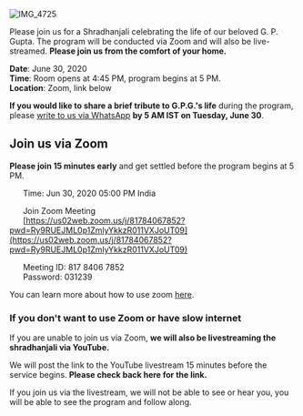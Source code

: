 ![IMG_4725](https://user-images.githubusercontent.com/67522996/85935968-548f4e00-b8c4-11ea-8b4f-802f82fea4ac.jpeg)

Please join us for a Shradhanjali celebrating the life of our beloved G. P. Gupta. The program will be conducted via Zoom and will also be live-streamed. **Please join us from the comfort of your home.**

**Date**: June 30, 2020  
**Time**: Room opens at 4:45 PM, program begins at 5 PM.  
**Location**: Zoom, link below  

**If you would like to share a brief tribute to G.P.G.'s life** during the program, please [write to us via WhatsApp](https://wa.me/14086806572?text=Hi%2C+I+would+like+to+speak+at+G.P.G.%27s+memorial+service.) **by 5 AM IST on Tuesday, June 30**. 

## Join us via Zoom

**Please join 15 minutes early** and get settled before the program begins at 5 PM. 

&nbsp;&nbsp;&nbsp;&nbsp;&nbsp;&nbsp;Time: Jun 30, 2020 05:00 PM India  

&nbsp;&nbsp;&nbsp;&nbsp;&nbsp;&nbsp;Join Zoom Meeting  
&nbsp;&nbsp;&nbsp;&nbsp;&nbsp;&nbsp;[https://us02web.zoom.us/j/81784067852?pwd=Ry9RUEJML0p1ZmlyYkkzR011VXJoUT09](https://us02web.zoom.us/j/81784067852?pwd=Ry9RUEJML0p1ZmlyYkkzR011VXJoUT09)  

&nbsp;&nbsp;&nbsp;&nbsp;&nbsp;&nbsp;Meeting ID: 817 8406 7852  
&nbsp;&nbsp;&nbsp;&nbsp;&nbsp;&nbsp;Password: 031239  

You can learn more about how to use zoom [here](./zoom.html).

### If you don't want to use Zoom or have slow internet

If you are unable to join us via Zoom, **we will also be livestreaming the shradhanjali via YouTube.**  

We will post the link to the YouTube livestream 15 minutes before the service begins. **Please check back here for the link.**

If you join us via the livestream, we will not be able to see or hear you, you will be able to see the program and follow along.

